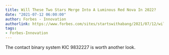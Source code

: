 ```yaml
---
title: Will These Two Stars Merge Into A Luminous Red Nova In 2022?
date: "2021-07-12 06:00:00"
author: Forbes - Innovation
authorlink: https://www.forbes.com/sites/startswithabang/2021/07/12/will-these-two-stars-merge-into-a-luminous-red-nova-in-2022/
tags:
- Forbes-Innovation
---
```

The contact binary system KIC 9832227 is worth another look.